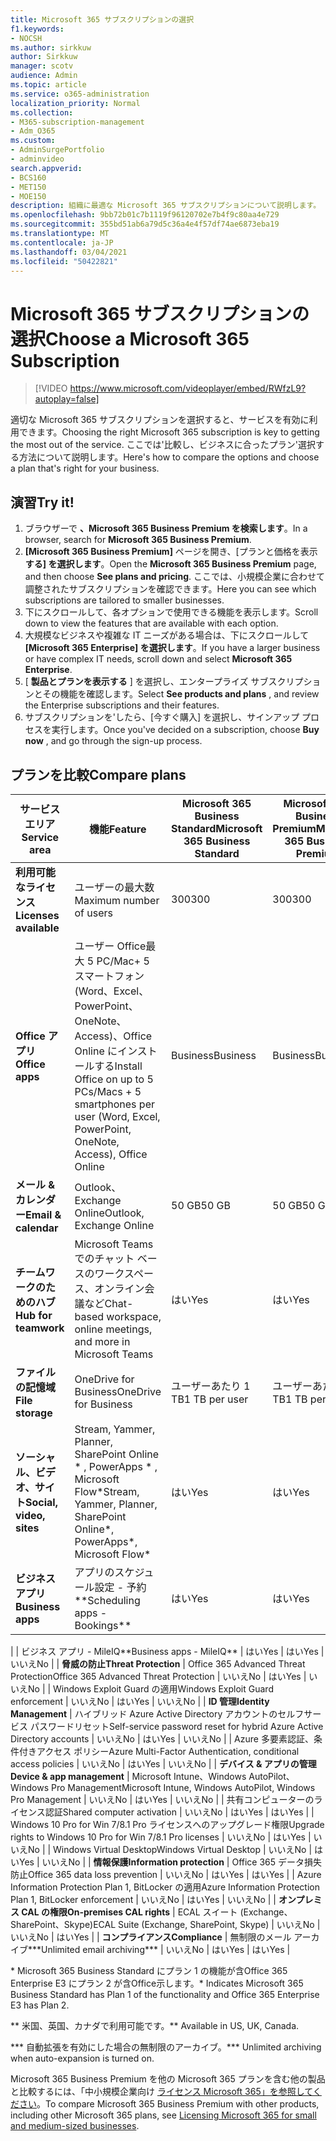 ```yaml
---
title: Microsoft 365 サブスクリプションの選択
f1.keywords:
- NOCSH
ms.author: sirkkuw
author: Sirkkuw
manager: scotv
audience: Admin
ms.topic: article
ms.service: o365-administration
localization_priority: Normal
ms.collection:
- M365-subscription-management
- Adm_O365
ms.custom:
- AdminSurgePortfolio
- adminvideo
search.appverid:
- BCS160
- MET150
- MOE150
description: 組織に最適な Microsoft 365 サブスクリプションについて説明します。
ms.openlocfilehash: 9bb72b01c7b1119f96120702e7b4f9c80aa4e729
ms.sourcegitcommit: 355bd51ab6a79d5c36a4e4f57df74ae6873eba19
ms.translationtype: MT
ms.contentlocale: ja-JP
ms.lasthandoff: 03/04/2021
ms.locfileid: "50422821"
---
```

# <a name="choose-a-microsoft-365-subscription"></a><span data-ttu-id="273ff-103">Microsoft 365 サブスクリプションの選択</span><span class="sxs-lookup"><span data-stu-id="273ff-103">Choose a Microsoft 365 Subscription</span></span>

> [!VIDEO https://www.microsoft.com/videoplayer/embed/RWfzL9?autoplay=false]

<span data-ttu-id="273ff-104">適切な Microsoft 365 サブスクリプションを選択すると、サービスを有効に利用できます。</span><span class="sxs-lookup"><span data-stu-id="273ff-104">Choosing the right Microsoft 365 subscription is key to getting the most out of the service.</span></span> <span data-ttu-id="273ff-105">ここでは&#39;比較し、ビジネスに合ったプラン&#39;選択する方法について説明します。</span><span class="sxs-lookup"><span data-stu-id="273ff-105">Here&#39;s how to compare the options and choose a plan that&#39;s right for your business.</span></span>

## <a name="try-it"></a><span data-ttu-id="273ff-106">演習</span><span class="sxs-lookup"><span data-stu-id="273ff-106">Try it!</span></span>

1. <span data-ttu-id="273ff-107">ブラウザーで  **、Microsoft 365 Business Premium を検索します**。</span><span class="sxs-lookup"><span data-stu-id="273ff-107">In a browser, search for  **Microsoft 365 Business Premium**.</span></span>
2. <span data-ttu-id="273ff-108">**[Microsoft 365 Business Premium]** ページを開き、[プランと価格を表示 **する] を選択します**。</span><span class="sxs-lookup"><span data-stu-id="273ff-108">Open the  **Microsoft 365 Business Premium**  page, and then choose  **See plans and pricing**.</span></span> <span data-ttu-id="273ff-109">ここでは、小規模企業に合わせて調整されたサブスクリプションを確認できます。</span><span class="sxs-lookup"><span data-stu-id="273ff-109">Here you can see which subscriptions are tailored to smaller businesses.</span></span>
3. <span data-ttu-id="273ff-110">下にスクロールして、各オプションで使用できる機能を表示します。</span><span class="sxs-lookup"><span data-stu-id="273ff-110">Scroll down to view the features that are available with each option.</span></span>
4. <span data-ttu-id="273ff-111">大規模なビジネスや複雑な IT ニーズがある場合は、下にスクロールして  **[Microsoft 365 Enterprise] を選択します**。</span><span class="sxs-lookup"><span data-stu-id="273ff-111">If you have a larger business or have complex IT needs, scroll down and select  **Microsoft 365 Enterprise**.</span></span>
5. <span data-ttu-id="273ff-112">[  **製品とプランを表示する** ] を選択し、エンタープライズ サブスクリプションとその機能を確認します。</span><span class="sxs-lookup"><span data-stu-id="273ff-112">Select  **See products and plans** , and review the Enterprise subscriptions and their features.</span></span>
6. <span data-ttu-id="273ff-113">サブスクリプションを&#39;したら、[今すぐ購入] を選択し、サインアップ プロセスを実行します。</span><span class="sxs-lookup"><span data-stu-id="273ff-113">Once you&#39;ve decided on a subscription, choose  **Buy now** , and go through the sign-up process.</span></span>

## <a name="compare-plans"></a><span data-ttu-id="273ff-114">プランを比較</span><span class="sxs-lookup"><span data-stu-id="273ff-114">Compare plans</span></span>

| <span data-ttu-id="273ff-115">**サービス エリア**</span><span class="sxs-lookup"><span data-stu-id="273ff-115">**Service area**</span></span> | <span data-ttu-id="273ff-116">**機能**</span><span class="sxs-lookup"><span data-stu-id="273ff-116">**Feature**</span></span> | <span data-ttu-id="273ff-117">**Microsoft 365 Business Standard**</span><span class="sxs-lookup"><span data-stu-id="273ff-117">**Microsoft 365 Business Standard**</span></span> | <span data-ttu-id="273ff-118">**Microsoft 365 Business Premium**</span><span class="sxs-lookup"><span data-stu-id="273ff-118">**Microsoft 365 Business Premium**</span></span> | <span data-ttu-id="273ff-119">**Office 365 Enterprise E3**</span><span class="sxs-lookup"><span data-stu-id="273ff-119">**Office 365 Enterprise E3**</span></span> |
| --- | --- | --- | --- | --- |
| <span data-ttu-id="273ff-120">**利用可能なライセンス**</span><span class="sxs-lookup"><span data-stu-id="273ff-120">**Licenses available**</span></span> | <span data-ttu-id="273ff-121">ユーザーの最大数</span><span class="sxs-lookup"><span data-stu-id="273ff-121">Maximum number of users</span></span> | <span data-ttu-id="273ff-122">300</span><span class="sxs-lookup"><span data-stu-id="273ff-122">300</span></span> | <span data-ttu-id="273ff-123">300</span><span class="sxs-lookup"><span data-stu-id="273ff-123">300</span></span> | <span data-ttu-id="273ff-124">無制限</span><span class="sxs-lookup"><span data-stu-id="273ff-124">Unlimited</span></span> |
| <span data-ttu-id="273ff-125">**Office アプリ**</span><span class="sxs-lookup"><span data-stu-id="273ff-125">**Office apps**</span></span> | <span data-ttu-id="273ff-126">ユーザー Office最大 5 PC/Mac+ 5 スマートフォン (Word、Excel、PowerPoint、OneNote、Access)、Office Online にインストールする</span><span class="sxs-lookup"><span data-stu-id="273ff-126">Install Office on up to 5 PCs/Macs + 5 smartphones per user (Word, Excel, PowerPoint, OneNote, Access), Office Online</span></span> | <span data-ttu-id="273ff-127">Business</span><span class="sxs-lookup"><span data-stu-id="273ff-127">Business</span></span> | <span data-ttu-id="273ff-128">Business</span><span class="sxs-lookup"><span data-stu-id="273ff-128">Business</span></span> | <span data-ttu-id="273ff-129">ProPlus</span><span class="sxs-lookup"><span data-stu-id="273ff-129">ProPlus</span></span> |
| <span data-ttu-id="273ff-130">**メール &amp; カレンダー**</span><span class="sxs-lookup"><span data-stu-id="273ff-130">**Email &amp; calendar**</span></span> | <span data-ttu-id="273ff-131">Outlook、 Exchange Online</span><span class="sxs-lookup"><span data-stu-id="273ff-131">Outlook, Exchange Online</span></span> | <span data-ttu-id="273ff-132">50 GB</span><span class="sxs-lookup"><span data-stu-id="273ff-132">50 GB</span></span> | <span data-ttu-id="273ff-133">50 GB</span><span class="sxs-lookup"><span data-stu-id="273ff-133">50 GB</span></span> | <span data-ttu-id="273ff-134">100 GB</span><span class="sxs-lookup"><span data-stu-id="273ff-134">100 GB</span></span> |
| <span data-ttu-id="273ff-135">**チームワークのためのハブ**</span><span class="sxs-lookup"><span data-stu-id="273ff-135">**Hub for teamwork**</span></span> | <span data-ttu-id="273ff-136">Microsoft Teams でのチャット ベースのワークスペース、オンライン会議など</span><span class="sxs-lookup"><span data-stu-id="273ff-136">Chat-based workspace, online meetings, and more in Microsoft Teams</span></span> | <span data-ttu-id="273ff-137">はい</span><span class="sxs-lookup"><span data-stu-id="273ff-137">Yes</span></span> | <span data-ttu-id="273ff-138">はい</span><span class="sxs-lookup"><span data-stu-id="273ff-138">Yes</span></span> | <span data-ttu-id="273ff-139">はい</span><span class="sxs-lookup"><span data-stu-id="273ff-139">Yes</span></span> |
| <span data-ttu-id="273ff-140">**ファイルの記憶域**</span><span class="sxs-lookup"><span data-stu-id="273ff-140">**File storage**</span></span> | <span data-ttu-id="273ff-141">OneDrive for Business</span><span class="sxs-lookup"><span data-stu-id="273ff-141">OneDrive for Business</span></span> | <span data-ttu-id="273ff-142">ユーザーあたり 1 TB</span><span class="sxs-lookup"><span data-stu-id="273ff-142">1 TB per user</span></span> | <span data-ttu-id="273ff-143">ユーザーあたり 1 TB</span><span class="sxs-lookup"><span data-stu-id="273ff-143">1 TB per user</span></span> | <span data-ttu-id="273ff-144">無制限</span><span class="sxs-lookup"><span data-stu-id="273ff-144">Unlimited</span></span> |
| <span data-ttu-id="273ff-145">**ソーシャル、ビデオ、サイト**</span><span class="sxs-lookup"><span data-stu-id="273ff-145">**Social, video, sites**</span></span> | <span data-ttu-id="273ff-146">Stream, Yammer, Planner, SharePoint Online \* , PowerApps \* , Microsoft Flow\*</span><span class="sxs-lookup"><span data-stu-id="273ff-146">Stream, Yammer, Planner, SharePoint Online\*, PowerApps\*, Microsoft Flow\*</span></span> | <span data-ttu-id="273ff-147">はい</span><span class="sxs-lookup"><span data-stu-id="273ff-147">Yes</span></span> | <span data-ttu-id="273ff-148">はい</span><span class="sxs-lookup"><span data-stu-id="273ff-148">Yes</span></span> | <span data-ttu-id="273ff-149">はい</span><span class="sxs-lookup"><span data-stu-id="273ff-149">Yes</span></span> |
| <span data-ttu-id="273ff-150">**ビジネス アプリ**</span><span class="sxs-lookup"><span data-stu-id="273ff-150">**Business apps**</span></span> | <span data-ttu-id="273ff-151">アプリのスケジュール設定 - 予約\*\*</span><span class="sxs-lookup"><span data-stu-id="273ff-151">Scheduling apps - Bookings\*\*</span></span> | <span data-ttu-id="273ff-152">はい</span><span class="sxs-lookup"><span data-stu-id="273ff-152">Yes</span></span> | <span data-ttu-id="273ff-153">はい</span><span class="sxs-lookup"><span data-stu-id="273ff-153">Yes</span></span> | <span data-ttu-id="273ff-154">はい</span><span class="sxs-lookup"><span data-stu-id="273ff-154">Yes</span></span> |
|
 | <span data-ttu-id="273ff-155">ビジネス アプリ - MileIQ\*\*</span><span class="sxs-lookup"><span data-stu-id="273ff-155">Business apps - MileIQ\*\*</span></span> | <span data-ttu-id="273ff-156">はい</span><span class="sxs-lookup"><span data-stu-id="273ff-156">Yes</span></span> | <span data-ttu-id="273ff-157">はい</span><span class="sxs-lookup"><span data-stu-id="273ff-157">Yes</span></span> | <span data-ttu-id="273ff-158">いいえ</span><span class="sxs-lookup"><span data-stu-id="273ff-158">No</span></span> |
| <span data-ttu-id="273ff-159">**脅威の防止**</span><span class="sxs-lookup"><span data-stu-id="273ff-159">**Threat Protection**</span></span> | <span data-ttu-id="273ff-160">Office 365 Advanced Threat Protection</span><span class="sxs-lookup"><span data-stu-id="273ff-160">Office 365 Advanced Threat Protection</span></span> | <span data-ttu-id="273ff-161">いいえ</span><span class="sxs-lookup"><span data-stu-id="273ff-161">No</span></span> | <span data-ttu-id="273ff-162">はい</span><span class="sxs-lookup"><span data-stu-id="273ff-162">Yes</span></span> | <span data-ttu-id="273ff-163">いいえ</span><span class="sxs-lookup"><span data-stu-id="273ff-163">No</span></span> |
 | <span data-ttu-id="273ff-164">Windows Exploit Guard の適用</span><span class="sxs-lookup"><span data-stu-id="273ff-164">Windows Exploit Guard enforcement</span></span> | <span data-ttu-id="273ff-165">いいえ</span><span class="sxs-lookup"><span data-stu-id="273ff-165">No</span></span> | <span data-ttu-id="273ff-166">はい</span><span class="sxs-lookup"><span data-stu-id="273ff-166">Yes</span></span> | <span data-ttu-id="273ff-167">いいえ</span><span class="sxs-lookup"><span data-stu-id="273ff-167">No</span></span> |
| <span data-ttu-id="273ff-168">**ID 管理**</span><span class="sxs-lookup"><span data-stu-id="273ff-168">**Identity Management**</span></span> | <span data-ttu-id="273ff-169">ハイブリッド Azure Active Directory アカウントのセルフサービス パスワードリセット</span><span class="sxs-lookup"><span data-stu-id="273ff-169">Self-service password reset for hybrid Azure Active Directory accounts</span></span> | <span data-ttu-id="273ff-170">いいえ</span><span class="sxs-lookup"><span data-stu-id="273ff-170">No</span></span> | <span data-ttu-id="273ff-171">はい</span><span class="sxs-lookup"><span data-stu-id="273ff-171">Yes</span></span> | <span data-ttu-id="273ff-172">いいえ</span><span class="sxs-lookup"><span data-stu-id="273ff-172">No</span></span> |
 | <span data-ttu-id="273ff-173">Azure 多要素認証、条件付きアクセス ポリシー</span><span class="sxs-lookup"><span data-stu-id="273ff-173">Azure Multi-Factor Authentication, conditional access policies</span></span> | <span data-ttu-id="273ff-174">いいえ</span><span class="sxs-lookup"><span data-stu-id="273ff-174">No</span></span> | <span data-ttu-id="273ff-175">はい</span><span class="sxs-lookup"><span data-stu-id="273ff-175">Yes</span></span> | <span data-ttu-id="273ff-176">いいえ</span><span class="sxs-lookup"><span data-stu-id="273ff-176">No</span></span> |
| <span data-ttu-id="273ff-177">**デバイス &amp; アプリの管理**</span><span class="sxs-lookup"><span data-stu-id="273ff-177">**Device &amp; app management**</span></span> | <span data-ttu-id="273ff-178">Microsoft Intune、Windows AutoPilot、Windows Pro Management</span><span class="sxs-lookup"><span data-stu-id="273ff-178">Microsoft Intune, Windows AutoPilot, Windows Pro Management</span></span> | <span data-ttu-id="273ff-179">いいえ</span><span class="sxs-lookup"><span data-stu-id="273ff-179">No</span></span> | <span data-ttu-id="273ff-180">はい</span><span class="sxs-lookup"><span data-stu-id="273ff-180">Yes</span></span> | <span data-ttu-id="273ff-181">いいえ</span><span class="sxs-lookup"><span data-stu-id="273ff-181">No</span></span> |
 | <span data-ttu-id="273ff-182">共有コンピューターのライセンス認証</span><span class="sxs-lookup"><span data-stu-id="273ff-182">Shared computer activation</span></span> | <span data-ttu-id="273ff-183">いいえ</span><span class="sxs-lookup"><span data-stu-id="273ff-183">No</span></span> | <span data-ttu-id="273ff-184">はい</span><span class="sxs-lookup"><span data-stu-id="273ff-184">Yes</span></span> | <span data-ttu-id="273ff-185">はい</span><span class="sxs-lookup"><span data-stu-id="273ff-185">Yes</span></span> |
 | <span data-ttu-id="273ff-186">Windows 10 Pro for Win 7/8.1 Pro ライセンスへのアップグレード権限</span><span class="sxs-lookup"><span data-stu-id="273ff-186">Upgrade rights to Windows 10 Pro for Win 7/8.1 Pro licenses</span></span> | <span data-ttu-id="273ff-187">いいえ</span><span class="sxs-lookup"><span data-stu-id="273ff-187">No</span></span> | <span data-ttu-id="273ff-188">はい</span><span class="sxs-lookup"><span data-stu-id="273ff-188">Yes</span></span> | <span data-ttu-id="273ff-189">いいえ</span><span class="sxs-lookup"><span data-stu-id="273ff-189">No</span></span> |
 | <span data-ttu-id="273ff-190">Windows Virtual Desktop</span><span class="sxs-lookup"><span data-stu-id="273ff-190">Windows Virtual Desktop</span></span> | <span data-ttu-id="273ff-191">いいえ</span><span class="sxs-lookup"><span data-stu-id="273ff-191">No</span></span> | <span data-ttu-id="273ff-192">はい</span><span class="sxs-lookup"><span data-stu-id="273ff-192">Yes</span></span> | <span data-ttu-id="273ff-193">いいえ</span><span class="sxs-lookup"><span data-stu-id="273ff-193">No</span></span> |
| <span data-ttu-id="273ff-194">**情報保護**</span><span class="sxs-lookup"><span data-stu-id="273ff-194">**Information protection**</span></span> | <span data-ttu-id="273ff-195">Office 365 データ損失防止</span><span class="sxs-lookup"><span data-stu-id="273ff-195">Office 365 data loss prevention</span></span> | <span data-ttu-id="273ff-196">いいえ</span><span class="sxs-lookup"><span data-stu-id="273ff-196">No</span></span> | <span data-ttu-id="273ff-197">はい</span><span class="sxs-lookup"><span data-stu-id="273ff-197">Yes</span></span> | <span data-ttu-id="273ff-198">はい</span><span class="sxs-lookup"><span data-stu-id="273ff-198">Yes</span></span> |
 | <span data-ttu-id="273ff-199">Azure Information Protection Plan 1, BitLocker の適用</span><span class="sxs-lookup"><span data-stu-id="273ff-199">Azure Information Protection Plan 1, BitLocker enforcement</span></span> | <span data-ttu-id="273ff-200">いいえ</span><span class="sxs-lookup"><span data-stu-id="273ff-200">No</span></span> | <span data-ttu-id="273ff-201">はい</span><span class="sxs-lookup"><span data-stu-id="273ff-201">Yes</span></span> | <span data-ttu-id="273ff-202">いいえ</span><span class="sxs-lookup"><span data-stu-id="273ff-202">No</span></span> |
| <span data-ttu-id="273ff-203">**オンプレミス CAL の権限**</span><span class="sxs-lookup"><span data-stu-id="273ff-203">**On-premises CAL rights**</span></span> | <span data-ttu-id="273ff-204">ECAL スイート (Exchange、SharePoint、Skype)</span><span class="sxs-lookup"><span data-stu-id="273ff-204">ECAL Suite (Exchange, SharePoint, Skype)</span></span> | <span data-ttu-id="273ff-205">いいえ</span><span class="sxs-lookup"><span data-stu-id="273ff-205">No</span></span> | <span data-ttu-id="273ff-206">いいえ</span><span class="sxs-lookup"><span data-stu-id="273ff-206">No</span></span> | <span data-ttu-id="273ff-207">はい</span><span class="sxs-lookup"><span data-stu-id="273ff-207">Yes</span></span> |
| <span data-ttu-id="273ff-208">**コンプライアンス**</span><span class="sxs-lookup"><span data-stu-id="273ff-208">**Compliance**</span></span> | <span data-ttu-id="273ff-209">無制限のメール アーカイブ\*\*\*</span><span class="sxs-lookup"><span data-stu-id="273ff-209">Unlimited email archiving\*\*\*</span></span> | <span data-ttu-id="273ff-210">いいえ</span><span class="sxs-lookup"><span data-stu-id="273ff-210">No</span></span> | <span data-ttu-id="273ff-211">はい</span><span class="sxs-lookup"><span data-stu-id="273ff-211">Yes</span></span> | <span data-ttu-id="273ff-212">はい</span><span class="sxs-lookup"><span data-stu-id="273ff-212">Yes</span></span> |

<span data-ttu-id="273ff-213">\* Microsoft 365 Business Standard にプラン 1 の機能が含Office 365 Enterprise E3 にプラン 2 が含Office示します。</span><span class="sxs-lookup"><span data-stu-id="273ff-213">\* Indicates Microsoft 365 Business Standard has Plan 1 of the functionality and Office 365 Enterprise E3 has Plan 2.</span></span>

<span data-ttu-id="273ff-214">\*\* 米国、英国、カナダで利用可能です。</span><span class="sxs-lookup"><span data-stu-id="273ff-214">\*\* Available in US, UK, Canada.</span></span>

<span data-ttu-id="273ff-215">\*\*\* 自動拡張を有効にした場合の無制限のアーカイブ。</span><span class="sxs-lookup"><span data-stu-id="273ff-215">\*\*\* Unlimited archiving when auto-expansion is turned on.</span></span>

<span data-ttu-id="273ff-216">Microsoft 365 Business Premium を他の Microsoft 365 プランを含む他の製品と比較するには、「中小規模企業向け [ライセンス Microsoft 365」を参照してください](https://docs.microsoft.com/office365/servicedescriptions/microsoft-365-service-descriptions/licensing-microsoft-365-in-smb)。</span><span class="sxs-lookup"><span data-stu-id="273ff-216">To compare Microsoft 365 Business Premium with other products, including other Microsoft 365 plans, see [Licensing Microsoft 365 for small and medium-sized businesses](https://docs.microsoft.com/office365/servicedescriptions/microsoft-365-service-descriptions/licensing-microsoft-365-in-smb).</span></span>